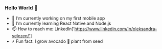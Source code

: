 ### Hello World 👋

- 🔭 I’m currently working on my first mobile app
- 🌱 I’m currently learning React Native and Node.js
- 📫 How to reach me: LinkedIn['https://www.linkedin.com/in/oleksandra-selezen/']
- ⚡ Fun fact: I grow avocado 🥑 plant from seed
